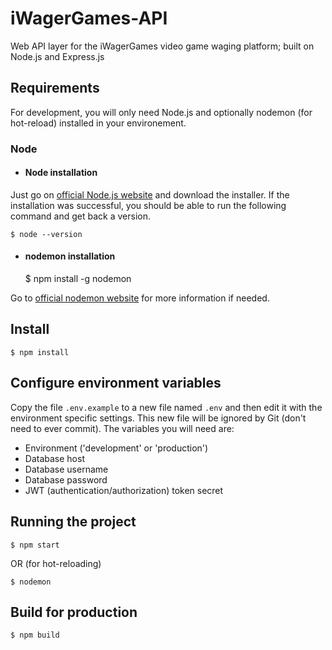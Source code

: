 # iWagerGames-API

Web API layer for the iWagerGames video game waging platform; built on Node.js and Express.js

## Requirements

For development, you will only need Node.js and optionally nodemon (for hot-reload) installed in your environement.

### Node

- #### Node installation

Just go on [official Node.js website](https://nodejs.org/) and download the installer.
If the installation was successful, you should be able to run the following command and get back a version.
    
    $ node --version

- #### nodemon installation

    $ npm install -g nodemon

Go to [official nodemon website](https://nodemon.io) for more information if needed.

## Install
    $ npm install

## Configure environment variables

Copy the file `.env.example` to a new file named `.env` and then edit it with the environment specific settings. This new file will be ignored by Git (don't need to ever commit).
The variables you will need are:

- Environment ('development' or 'production')
- Database host
- Database username
- Database password
- JWT (authentication/authorization) token secret

## Running the project
    $ npm start
OR (for hot-reloading)

    $ nodemon

## Build for production

    $ npm build
